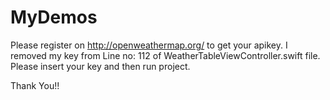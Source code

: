 # MyDemos
Please register on http://openweathermap.org/ to get your apikey. I removed my key from Line no: 112 of WeatherTableViewController.swift
file. Please insert your key and then run project.

Thank You!!

